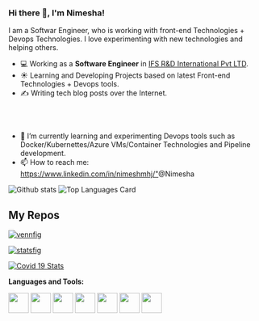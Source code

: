 ### Hi there 👋, I'm Nimesha!

I am a Softwar Engineer, who is working with front-end Technologies + Devops Technologies. I love experimenting with new technologies and helping others.

- 💻 Working as a **Software Engineer** in [IFS R&D International Pvt LTD](https://www.ifs.com/corp/).
- ☀️ Learning and Developing Projects based on latest Front-end Technologies + Devops tools.
- ✍️ Writing tech blog posts over the Internet.
<br />
<br />

- 🌱 I’m currently learning and experimenting Devops tools such as Docker/Kubernettes/Azure VMs/Container Technologies and Pipeline development.
- 📫 How to reach me: <https://www.linkedin.com/in/nimeshmhj/">@Nimesha</a> 


![Github stats](https://github-readme-stats.vercel.app/api?username=nimeshmora&theme=highcontrast&show_icons=true&count_private=true)
![Top Languages Card](https://github-readme-stats.vercel.app/api/top-langs/?username=nimeshmora&layout=compact)

## My Repos

[![vennfig](https://github-readme-stats.vercel.app/api/pin/?username=nimeshmora&repo=vennfig&show_owner=true)](https://github.com/nimeshmora/vennfig)

[![statsfig](https://github-readme-stats.vercel.app/api/pin/?username=nimeshmora&repo=statsfig&show_owner=true)](https://github.com/nimeshmora/statsfig)

[![Covid 19 Stats](https://github-readme-stats.vercel.app/api/pin/?username=nimeshmora&repo=covid-19-stats&show_owner=true)](https://github.com/nimeshmora/covid-19-stats)



**Languages and Tools:**  

<code><img height="40" src="https://raw.githubusercontent.com/shinokada/shinokada/master/assets/jupyter-notebook.png"></code>
<code><img height="40" src="https://raw.githubusercontent.com/shinokada/shinokada/master/assets/python.png"></code>
<code><img height="40" src="https://raw.githubusercontent.com/shinokada/shinokada/master/assets/rust.png"></code>
<code><img height="40" src="https://raw.githubusercontent.com/shinokada/shinokada/master/assets/javascript.png"></code>
<code><img height="40" src="https://raw.githubusercontent.com/shinokada/shinokada/master/assets/php.png"></code>
<code><img height="40" src="https://raw.githubusercontent.com/shinokada/shinokada/master/assets/visual-studio-code.png"></code>
<code><img height="40" src="https://raw.githubusercontent.com/shinokada/shinokada/master/assets/vim.png"></code>  
